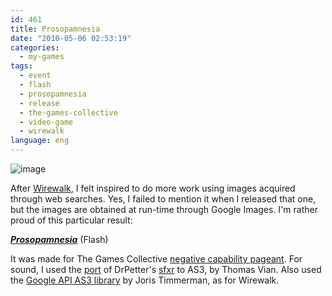 ```yaml
---
id: 461
title: Prosopamnesia
date: "2010-05-06 02:53:19"
categories:
  - my-games
tags:
  - event
  - flash
  - prosopamnesia
  - release
  - the-games-collective
  - video-game
  - wirewalk
language: eng
---
```


![image](/files/2010/05-prosopamnesia/prosopamnesiascreen.png "Prosopamnesia screenshot")

After [Wirewalk](/tag/wirewalk/), I felt inspired to do more work using images acquired through web searches. Yes, I failed to mention it when I released that one, but the images are obtained at run-time through Google Images. I'm rather proud of this particular result:

**_[Prosopamnesia](//www.agj.cl/files/games/prosopamnesia/)_** (Flash)

It was made for The Games Collective [negative capability pageant](http://www.thegamescollective.org/index.php/topic,44.0.html). For sound, I used the [port](http://code.google.com/p/as3sfxr/) of DrPetter's [sfxr](http://www.drpetter.se/project_sfxr.html) to AS3, by Thomas Vian. Also used the [Google API AS3 library](http://code.google.com/p/googleas3api/) by Joris Timmerman, as for Wirewalk.
